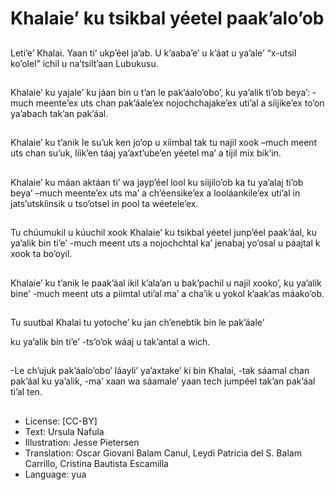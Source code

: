 # Khalaie’ ku tsikbal yéetel paak’alo’ob

##
Leti’e’ Khalai. Yaan ti’ ukp’éel ja’ab. U k’aaba’e’ u k’áat u ya’ale’ “x-utsil ko’olel” ichil u na’tsilt’aan Lubukusu.

##
Khalaie’ ku yajale’ ku jáan bin u t’an le pak’áalo’obo’, ku ya’alik ti’ob beya’: -much meente’ex uts chan pak’áale’ex nojochchajake’ex uti’al a síijike’ex to’on ya’abach tak’an pak’áal.

##
Khalaie’ ku t’anik le su’uk ken jo’op u xíimbal tak tu najil xook
 –much meent uts chan su’uk, líik’en táaj ya’axt’ube’en yéetel ma’ a tijil mix bik’in.

##
Khalaie’ ku máan aktáan ti’ wa jayp’éel lool ku síijilo’ob ka tu ya’alaj ti’ob beya’ –much meente’ex uts ma’ a ch’éensike’ex a looláankile’ex uti’al in jats’utskíinsik u tso’otsel in pool ta wéetele’ex.

##
Tu chúumukil u kúuchil xook Khalaie’ ku tsikbal yéetel junp’éel paak’áal, ku ya’alik bin ti’e’ -much meent uts a nojochchtal ka’ jenabaj yo’osal u páajtal k xook ta bo’oyil.

##
Khalaie’ ku t’anik le paak’áal ikil k’ala’an u bak’pachil u najil xooko’, ku ya’alik bine’ -much meent uts a piimtal uti’al ma’ a cha’ik u yokol k’aak’as máako’ob.

##
Tu suutbal Khalai tu yotoche’ ku jan ch’enebtik bin le pak’áale’

ku ya’alik bin ti’e’ -ts’o’ok wáaj u tak’antal a wich.

##
-Le ch’ujuk pak’áalo’obo’ láayli’ ya’axtake’ ki bin Khalai, -tak sáamal chan pak’áal ku ya’alik, -ma’ xaan wa sáamale’ yaan tech jumpéel tak’an pak’áal ti’al ten.

##
* License: [CC-BY]
* Text: Ursula Nafula
* Illustration: Jesse Pietersen
* Translation: Oscar Giovani Balam Canul, Leydi Patricia del S. Balam Carrillo, Cristina Bautista Escamilla
* Language: yua
